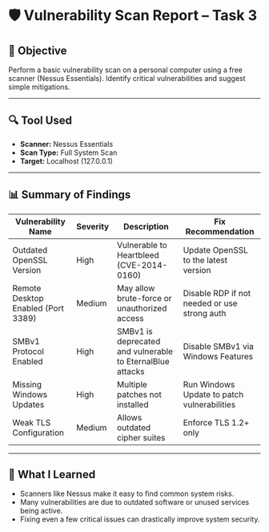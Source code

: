 
# 🛡️ Vulnerability Scan Report – Task 3

## 🧠 Objective
Perform a basic vulnerability scan on a personal computer using a free scanner (Nessus Essentials). Identify critical vulnerabilities and suggest simple mitigations.

---

## 🔍 Tool Used
- **Scanner:** Nessus Essentials
- **Scan Type:** Full System Scan
- **Target:** Localhost (127.0.0.1)

---

## 📊 Summary of Findings

| Vulnerability Name                   | Severity | Description                                               | Fix Recommendation                          |
|-------------------------------------|----------|-----------------------------------------------------------|----------------------------------------------|
| Outdated OpenSSL Version            | High     | Vulnerable to Heartbleed (CVE-2014-0160)                  | Update OpenSSL to the latest version         |
| Remote Desktop Enabled (Port 3389)  | Medium   | May allow brute-force or unauthorized access              | Disable RDP if not needed or use strong auth |
| SMBv1 Protocol Enabled              | High     | SMBv1 is deprecated and vulnerable to EternalBlue attacks | Disable SMBv1 via Windows Features           |
| Missing Windows Updates             | High     | Multiple patches not installed                            | Run Windows Update to patch vulnerabilities  |
| Weak TLS Configuration              | Medium   | Allows outdated cipher suites                             | Enforce TLS 1.2+ only                        |


---

## 🧠 What I Learned
- Scanners like Nessus make it easy to find common system risks.
- Many vulnerabilities are due to outdated software or unused services being active.
- Fixing even a few critical issues can drastically improve system security.
